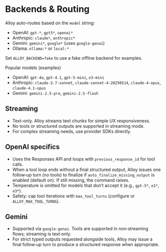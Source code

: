 # Backends & Routing

Alloy auto-routes based on the `model` string:

- OpenAI: `gpt-*`, `gpt5*`, `openai*`
- Anthropic: `claude*`, `anthropic*`
- Gemini: `gemini*`, `google*` (uses `google-genai`)
- Ollama: `ollama:*` or `local:*`

Set `ALLOY_BACKEND=fake` to use a fake offline backend for examples.

Popular models (examples)
- OpenAI: `gpt-4o`, `gpt-4.1`, `gpt-5-mini`, `o3-mini`
- Anthropic: `claude-3.7-sonnet`, `claude-sonnet-4-20250514`, `claude-4-opus`, `claude-4.1-opus`
- Gemini: `gemini-2.5-pro`, `gemini-2.5-flash`

## Streaming

- Text-only. Alloy streams text chunks for simple UX responsiveness.
- No tools or structured outputs are supported in streaming mode.
- For complex streaming needs, use provider SDKs directly.

## OpenAI specifics

- Uses the Responses API and loops with `previous_response_id` for tool calls.
- When a tool loop ends without a final structured output, Alloy issues one follow‑up turn (no tools) to finalize if `auto_finalize_missing_output` is enabled (default on). If still missing, the command raises.
- Temperature is omitted for models that don’t accept it (e.g., `gpt-5*`, `o1*`, `o3*`).
- Safety: cap tool iterations with `max_tool_turns` (configure or `ALLOY_MAX_TOOL_TURNS`).

## Gemini

- Supported via `google-genai`. Tools are supported in non‑streaming flows; streaming is text‑only.
- For strict typed outputs requested alongside tools, Alloy may issue a final follow‑up turn to produce a structured response when appropriate.
